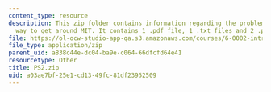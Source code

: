 ```yaml
---
content_type: resource
description: This zip folder contains information regarding the problem set 2 fastest
  way to get around MIT. It contains 1 .pdf file, 1 .txt files and 2 .py files.
file: https://ol-ocw-studio-app-qa.s3.amazonaws.com/courses/6-0002-introduction-to-computational-thinking-and-data-science-fall-2016/a03ae7bf25e1cd1349fc81df23952509_PS2.zip
file_type: application/zip
parent_uid: a838c44e-dc04-ba9e-c064-66dfcfd64e41
resourcetype: Other
title: PS2.zip
uid: a03ae7bf-25e1-cd13-49fc-81df23952509
---
```

